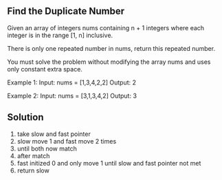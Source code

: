 ## Find the Duplicate Number

Given an array of integers nums containing n + 1 integers where each integer is in the range [1, n] inclusive.

There is only one repeated number in nums, return this repeated number.

You must solve the problem without modifying the array nums and uses only constant extra space.

 

Example 1:
Input: nums = [1,3,4,2,2]
Output: 2

Example 2:
Input: nums = [3,1,3,4,2]
Output: 3


## Solution

1. take slow and fast pointer
2. slow move 1 and fast move 2 times
3. until both now match
4. after match
5. fast initized 0 and only move 1 until slow and fast pointer not met
6. return slow